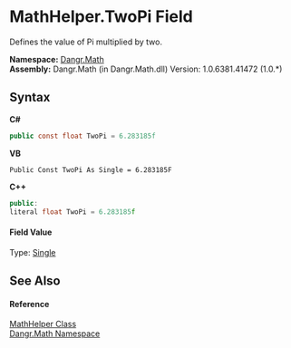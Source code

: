 # MathHelper.TwoPi Field
 

Defines the value of Pi multiplied by two.

**Namespace:**&nbsp;<a href="N_Dangr_Math">Dangr.Math</a><br />**Assembly:**&nbsp;Dangr.Math (in Dangr.Math.dll) Version: 1.0.6381.41472 (1.0.*)

## Syntax

**C#**<br />
``` C#
public const float TwoPi = 6.283185f
```

**VB**<br />
``` VB
Public Const TwoPi As Single = 6.283185F
```

**C++**<br />
``` C++
public:
literal float TwoPi = 6.283185f
```


#### Field Value
Type: <a href="http://msdn2.microsoft.com/en-us/library/3www918f" target="_blank">Single</a>

## See Also


#### Reference
<a href="T_Dangr_Math_MathHelper">MathHelper Class</a><br /><a href="N_Dangr_Math">Dangr.Math Namespace</a><br />